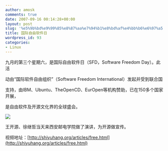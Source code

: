 ```yaml
---
author: amosk
comments: true
date: 2007-09-16 00:14:28+00:00
layout: post
slug: '%e5%9b%bd%e9%99%85%e8%87%aa%e7%94%b1%e8%bd%af%e4%bb%b6%e6%97%a5'
title: 国际自由软件日
wordpress_id: 93
categories:
- Linux
---
```





九月的第三个星期六，是国际自由软件日（SFD，Software Freedom Day）。此活




动由“国际软件自由组织”（Software Freedom International）发起并受到联合国




支持，由IBM、Ubuntu、TheOpenCD、EurOpen等机构赞助，已在150多个国家开展，




是自由软件及开源文化界的全球盛会。




![](http://p.blog.csdn.net/images/p_blog_csdn_net/arthur5933/334902/o_sfd_xian.jpg)




王开源、徐继哲当天来西安邮电学院做了演讲，为开源做宣传。


视频地址：[http://shiyuhang.org/articles/free.html](http://shiyuhang.org/articles/free.html)
